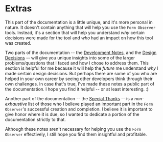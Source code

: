 # Extras

This part of the documentation is a little unique, and it's more personal in nature. It doesn't contain anything that will help you use the `Form Observer` tools. Instead, it's a section that will help you understand _why_ certain decisions were made for the tool and _who_ had an impact on how this tool was created.

Two parts of the documentation -- the [Development Notes](./development-notes.md), and the [Design Decisions](./design-decisions.md) -- will give you unique insights into some of the larger problems/questions that I faced and how I chose to address them. This section is helpful for me because it will help the _future_ me understand _why_ I made certain design decisions. But perhaps there are some of you who are helped in your own career by seeing other developers think through their own challenges. In case that's true, I've made these notes a public part of the documentation. I hope you find it helpful -- or at least interesting. :&rpar;

Another part of the documentation -- the [Special Thanks](./special-thanks.md) -- is a _non-exhaustive_ list of those who I believe played an important part in the `Form Observer`'s successful creation and completion. I believe it is important to give honor where it is due, so I wanted to dedicate a portion of the documentation strictly to that.

Although these notes aren't necessary for helping you use the `Form Observer` effectively, I still hope you find them insightful and profitable.
